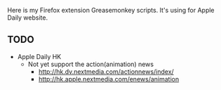 Here is my Firefox extension Greasemonkey scripts.
It's using for Apple Daily website.

## TODO
- Apple Daily HK
  - Not yet support the action(animation) news
    - http://hk.dv.nextmedia.com/actionnews/index/
    - http://hk.apple.nextmedia.com/enews/animation